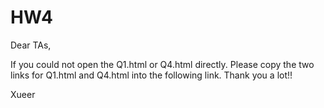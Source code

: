 # HW4
Dear TAs,

If you could not open the Q1.html or Q4.html directly. Please copy the two links for Q1.html and Q4.html into the following link. Thank you a lot!!

Xueer
